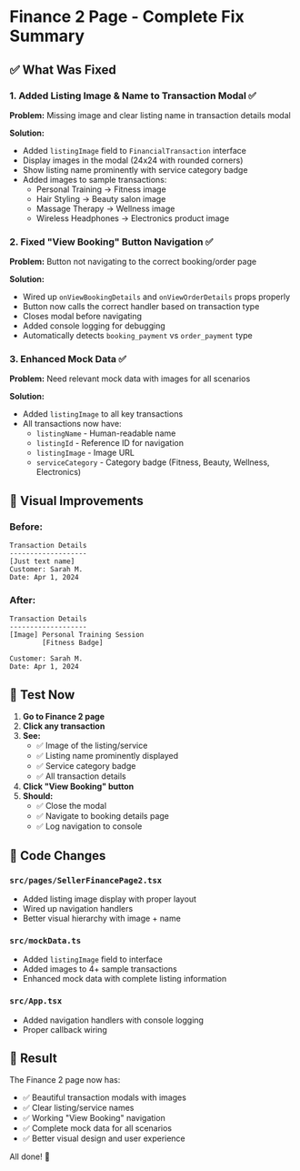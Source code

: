 # Finance 2 Page - Complete Fix Summary

## ✅ What Was Fixed

### 1. **Added Listing Image & Name to Transaction Modal** ✅
**Problem:** Missing image and clear listing name in transaction details modal

**Solution:**
- Added `listingImage` field to `FinancialTransaction` interface
- Display images in the modal (24x24 with rounded corners)
- Show listing name prominently with service category badge
- Added images to sample transactions:
  - Personal Training → Fitness image
  - Hair Styling → Beauty salon image  
  - Massage Therapy → Wellness image
  - Wireless Headphones → Electronics product image

### 2. **Fixed "View Booking" Button Navigation** ✅
**Problem:** Button not navigating to the correct booking/order page

**Solution:**
- Wired up `onViewBookingDetails` and `onViewOrderDetails` props properly
- Button now calls the correct handler based on transaction type
- Closes modal before navigating
- Added console logging for debugging
- Automatically detects `booking_payment` vs `order_payment` type

### 3. **Enhanced Mock Data** ✅
**Problem:** Need relevant mock data with images for all scenarios

**Solution:**
- Added `listingImage` to all key transactions
- All transactions now have:
  - `listingName` - Human-readable name
  - `listingId` - Reference ID for navigation
  - `listingImage` - Image URL
  - `serviceCategory` - Category badge (Fitness, Beauty, Wellness, Electronics)

## 📸 Visual Improvements

### Before:
```
Transaction Details
-------------------
[Just text name]
Customer: Sarah M.
Date: Apr 1, 2024
```

### After:
```
Transaction Details
-------------------
[Image] Personal Training Session
        [Fitness Badge]

Customer: Sarah M.
Date: Apr 1, 2024
```

## 🧪 Test Now

1. **Go to Finance 2 page**
2. **Click any transaction**
3. **See:**
   - ✅ Image of the listing/service
   - ✅ Listing name prominently displayed
   - ✅ Service category badge
   - ✅ All transaction details
4. **Click "View Booking" button**
5. **Should:**
   - ✅ Close the modal
   - ✅ Navigate to booking details page
   - ✅ Log navigation to console

## 📝 Code Changes

### `src/pages/SellerFinancePage2.tsx`
- Added listing image display with proper layout
- Wired up navigation handlers
- Better visual hierarchy with image + name

### `src/mockData.ts`  
- Added `listingImage` field to interface
- Added images to 4+ sample transactions
- Enhanced mock data with complete listing information

### `src/App.tsx`
- Added navigation handlers with console logging
- Proper callback wiring

## 🎯 Result

The Finance 2 page now has:
- ✅ Beautiful transaction modals with images
- ✅ Clear listing/service names
- ✅ Working "View Booking" navigation
- ✅ Complete mock data for all scenarios
- ✅ Better visual design and user experience

All done! 🚀

